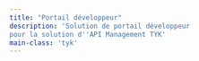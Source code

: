 ```yaml
---
title: "Portail développeur"
description: 'Solution de portail développeur
pour la solution d''API Management TYK'
main-class: 'tyk'
---
```

